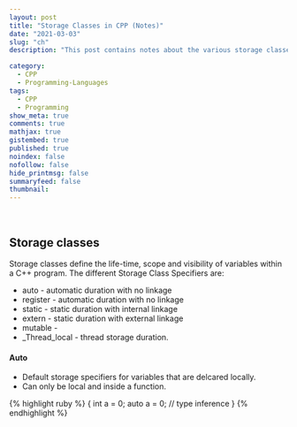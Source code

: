 ```yaml
---
layout: post
title: "Storage Classes in CPP (Notes)"
date: "2021-03-03"
slug: "ch"
description: "This post contains notes about the various storage classes in C++ and how they are different from each other. Read more to follow along."

category:
  - CPP
  - Programming-Languages
tags:
  - CPP
  - Programming
show_meta: true
comments: true
mathjax: true
gistembed: true
published: true
noindex: false
nofollow: false
hide_printmsg: false
summaryfeed: false
thumbnail: 
---
```


<div style="text-align:center"><img src =""/></div><br>

<h2> Storage classes </h2>

Storage classes define the life-time, scope and visibility of variables within a C++ program.
The different Storage Class Specifiers are:

- auto - automatic duration with no linkage
- register - automatic duration with no linkage
- static - static duration with internal linkage
- extern - static duration with external linkage
- mutable - 
- _Thread_local - thread storage duration.


#### Auto
- Default storage specifiers for variables that are delcared locally. 
- Can only be local and inside a function.

{% highlight ruby %}
    {
        int a = 0;
        auto a = 0; // type inference
    }
{% endhighlight %}

